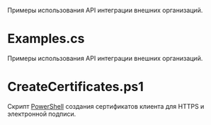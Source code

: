 Примеры использования API интеграции внешних организаций.

# Examples.cs

Примеры использования API интеграции внешних организаций.

# CreateCertificates.ps1

Скрипт [PowerShell](https://learn.microsoft.com/ru-ru/powershell/) создания сертификатов клиента для HTTPS и электронной подписи.
